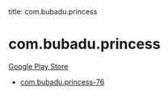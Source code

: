 title: com.bubadu.princess
# com.bubadu.princess


[Google Play Store](https://play.google.com/store/apps/details?id=com.bubadu.princess)


* [com.bubadu.princess-76](./com.bubadu.princess-76/)